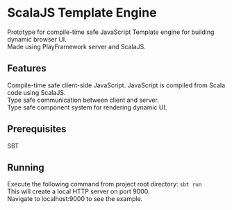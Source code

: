 # ScalaJS Template Engine
Prototype for compile-time safe JavaScript Template engine for building dynamic browser UI.  
Made using PlayFramework server and ScalaJS.  
  
## Features
Compile-time safe client-side JavaScript. JavaScript is compiled from Scala code using ScalaJS.    
Type safe communication between client and server.  
Type safe component system for rendering dynamic UI.  

## Prerequisites
SBT

## Running
Execute the following command from project root directory:
`sbt run`  
This will create a local HTTP server on port 9000.  
Navigate to localhost:9000 to see the example.